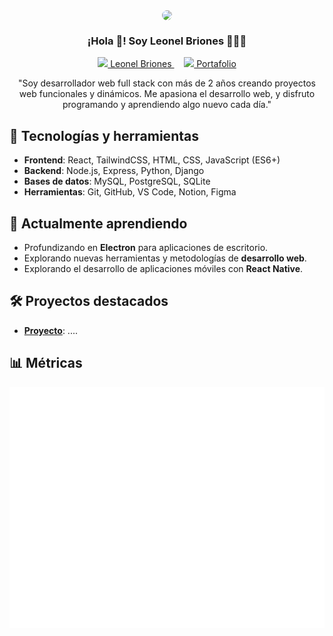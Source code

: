 <p align="center" width="300">
  <img align="center" width="200" src="https://github.com/user-attachments/assets/c4cf1a12-c927-4748-908c-90c92ee0d86a" style="border-radius:50%" />
</p>

<h3 align="center">¡Hola 👋! Soy Leonel Briones 👨🏻‍💻</h3>

<p align="center">
  <a href="https://www.linkedin.com/in/jesús-briones-95888a25b">
    <img src="https://img.shields.io/badge/LinkedIn-0A66C2?style=flat-square&logo=linkedin&logoColor=white" width="100px" />
    Leonel Briones
  </a>
  &nbsp;&nbsp;&nbsp;
  <a href="https://brionex.xyz">
    <img src="https://img.shields.io/badge/Portfolio-000000?style=flat-square&logo=portfolio&logoColor=white" width="100px" />
    Portafolio
  </a>
</p>

<p align="center">
  "Soy desarrollador web full stack con más de 2 años creando proyectos web funcionales y dinámicos. Me apasiona el desarrollo web, y disfruto programando y aprendiendo algo nuevo cada día."
</p>

## 🚀 Tecnologías y herramientas

- **Frontend**: React, TailwindCSS, HTML, CSS, JavaScript (ES6+)
- **Backend**: Node.js, Express, Python, Django
- **Bases de datos**: MySQL, PostgreSQL, SQLite
- **Herramientas**: Git, GitHub, VS Code, Notion, Figma

## 🌱 Actualmente aprendiendo

- Profundizando en **Electron** para aplicaciones de escritorio.
- Explorando nuevas herramientas y metodologías de **desarrollo web**.
- Explorando el desarrollo de aplicaciones móviles con **React Native**.

## 🛠 Proyectos destacados

- **[Proyecto](#)**: ....

## 📊 Métricas

![github-metrics.svg](github-metrics.svg)
